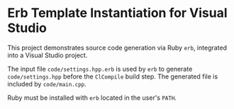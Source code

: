 # Erb Template Instantiation for Visual Studio

This project demonstrates source code generation via Ruby `erb`, integrated into a Visual Studio project.

The input file `code/settings.hpp.erb` is used by `erb` to generate `code/settings.hpp` before the `ClCompile` build step.
The generated file is included by `code/main.cpp`.

Ruby must be installed with `erb` located in the user's `PATH`.
